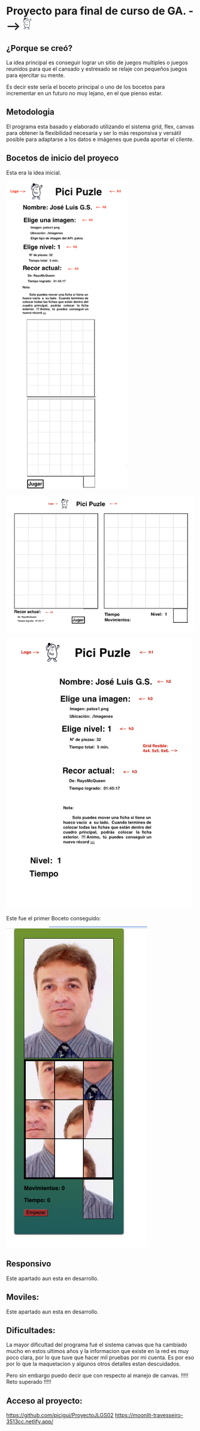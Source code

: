# Proyecto para final de curso de GA. ---> ![Design preview](./src/assets/logo-pici24x33.png)

## ¿Porque se creó?

La idea principal es conseguir lograr un sitio de juegos multiples o juegos reunidos para que el cansado y estresado se relaje con pequeños juegos para ejercitar su mente.

Es decir este sería el boceto principal o uno de los bocetos para incrementar en un futuro no muy lejano, en el que pienso estar.

## Metodologia

El programa esta basado y elaborado utilizando el sistema grid, flex, canvas para obtener la flexibilidad necesaria y ser lo más responsiva y versátil posible para adaptarse a los datos e imágenes que pueda aportar el cliente.

## Bocetos de inicio del proyeco

Esta era la idea inicial.

![Design preview](./src/Bocetos/Picipuzle-mobile.png)

![Design preview](./src/Bocetos/Picipuzle-desktop.jpg)

![Design preview](./src/Bocetos/Home.jpg)

Este fue el primer Boceto conseguido:

![Design preview](./src/Bocetos/boceto.png)

## Responsivo

Este apartado aun esta en desarrollo.

## Moviles:

Este apartado aun esta en desarrollo.

## Dificultades:

La mayor dificultad del programa fué el sistema canvas que ha cambiado mucho en estos ultimos años y la informacion que existe en la red es muy poco clara, por lo que tuve que hacer mil pruebas por mi cuenta. Es por eso por lo que la maquetacion y algunos otros detalles estan descuidados.

Pero sin embargo puedo decir que con respecto al manejo de canvas. !!!!! Reto superado !!!!!

## Acceso al proyecto:

https://github.com/picigui/ProyectoJLGS02
https://moonlit-travesseiro-3513cc.netlify.app/
